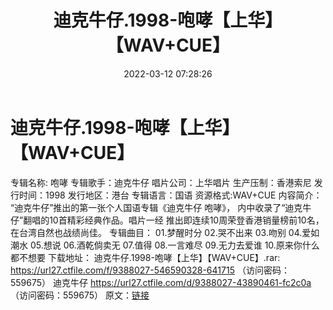 ﻿---
title: 迪克牛仔.1998-咆哮【上华】【WAV+CUE】
date: 2022-03-12 07:28:26
categories: WAV车载音乐、镜像
tags: 华语中文
---
# 迪克牛仔.1998-咆哮【上华】【WAV+CUE】

专辑名称: 咆哮
专辑歌手：迪克牛仔
唱片公司：上华唱片
生产压制：香港索尼
发行时间：1998
发行地区：港台
专辑语言：国语
资源格式:WAV+CUE
内容简介：
“迪克牛仔”推出的第一张个人国语专辑《迪克牛仔 咆哮》，
内中收录了“迪克牛仔”翻唱的10首精彩经典作品。唱片一经
推出即连续10周荣登香港销量榜前10名，在台湾自然也战绩尚佳。
专辑曲目：
01.梦醒时分
02.哭不出来
03.吻别
04.爱如潮水
05.想说
06.酒乾倘卖无
07.值得
08.一言难尽
09.无力去爱谁
10.原来你什么都不想要
下载地址：
迪克牛仔.1998-咆哮【上华】【WAV+CUE】.rar: https://url27.ctfile.com/f/9388027-546590328-641715
（访问密码：559675）
迪克牛仔
https://url27.ctfile.com/d/9388027-43890461-fc2c0a
（访问密码：559675）
原文：[链接](https://blog.sina.com.cn/s/blog_1647c7e7601030w5w.html)